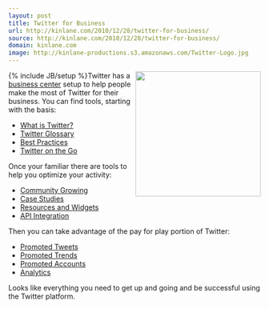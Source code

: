 ```yaml
---
layout: post
title: Twitter for Business
url: http://kinlane.com/2010/12/28/twitter-for-business/
source: http://kinlane.com/2010/12/28/twitter-for-business/
domain: kinlane.com
image: http://kinlane-productions.s3.amazonaws.com/Twitter-Logo.jpg
---
```

{% include JB/setup %}<img src="http://kinlane-productions.s3.amazonaws.com/Twitter-Logo.jpg" alt="" width="250" align="right" />Twitter has a <a href="http://business.twitter.com/">business center</a> setup to help people make the most of Twitter for their business. You can find tools, starting with the basis:
<ul class="mainlist">
     <li>
          <a href="http://business.twitter.com/basics/what-is-twitter">What is Twitter?</a>
     </li>
     <li>
          <a href="http://business.twitter.com/basics/glossary">Twitter Glossary</a>
     </li>
     <li>
          <a href="http://business.twitter.com/basics/best-practices">Best Practices</a>
     </li>
     <li>
          <a href="http://business.twitter.com/basics/mobile">Twitter on the Go</a>
     </li>
</ul>Once your familiar there are tools to help you optimize your activity:
<ul class="mainlist">
     <li>
          <a href="http://business.twitter.com/optimize/community-growing">Community Growing</a>
     </li>
     <li>
          <a href="http://business.twitter.com/optimize/case-studies">Case Studies</a>
     </li>
     <li>
          <a href="http://business.twitter.com/optimize/resources">Resources and Widgets</a>
     </li>
     <li>
          <a href="http://business.twitter.com/optimize/api">API Integration</a>
     </li>
</ul>Then you can take advantage of the pay for play portion of Twitter:
<ul class="mainlist">
     <li>
          <a href="http://business.twitter.com/advertise/promoted-tweets">Promoted Tweets</a>
     </li>
     <li>
          <a href="http://business.twitter.com/advertise/promoted-trends">Promoted Trends</a>
     </li>
     <li>
          <a href="http://business.twitter.com/advertise/promoted-accounts">Promoted Accounts</a>
     </li>
     <li>
          <a href="http://business.twitter.com/advertise/analytics">Analytics</a>
     </li>
</ul>Looks like everything you need to get up and going and be successful using the Twitter platform.